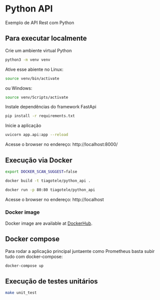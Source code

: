 # Python API

Exemplo de API Rest com Python

## Para executar localmente
Crie um ambiente virtual Python
```bash
python3 -m venv venv
```

Ative esse abiente no Linux:
```bash
source venv/bin/activate
```

ou Windows:
```bash
source venv/Scripts/activate
```

Instale dependências do framework FastApi
```bash
pip install -r requirements.txt
```

Inicie a aplicação
```bash
uvicorn app.api:app --reload
```

Acesse o browser no endereço: http://localhost:8000/


## Execução via Docker

```bash
export DOCKER_SCAN_SUGGEST=false
```

```bash
docker build -t tiagotele/python_api .
```

```bash
docker run -p 80:80 tiagotele/python_api
```

Acesse o browser no endereço: http://localhost

### Docker image
Docker image are available at [DockerHub](https://hub.docker.com/repository/docker/tiagotele/python_api).

## Docker compose
Para rodar a aplicação principal juntaente como Prometheus basta subir tudo com docker-compose:
```bash
docker-compose up
```

## Execução de testes unitários
```bash
make unit_test
```
